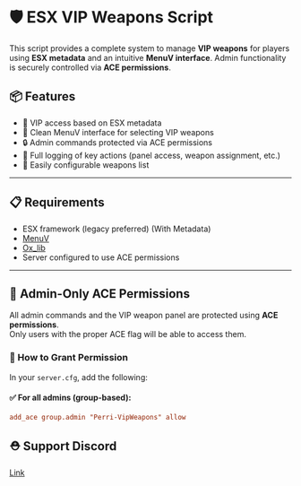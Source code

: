 # 🛡️ ESX VIP Weapons Script

This script provides a complete system to manage **VIP weapons** for players using **ESX metadata** and an intuitive **MenuV interface**. Admin functionality is securely controlled via **ACE permissions**.

## 📦 Features

- 🎯 VIP access based on ESX metadata 
- 🧰 Clean MenuV interface for selecting VIP weapons
- 🔒 Admin commands protected via ACE permissions
- 📜 Full logging of key actions (panel access, weapon assignment, etc.)
- 🔧 Easily configurable weapons list 

---

## 📋 Requirements

- ESX framework (legacy preferred) (With Metadata)
- [MenuV](https://github.com/ThymonA/menuv)
- [Ox_lib](https://github.com/overextended/ox_lib/releases)
- Server configured to use ACE permissions

---

## 🔐 Admin-Only ACE Permissions

All admin commands and the VIP weapon panel are protected using **ACE permissions**.  
Only users with the proper ACE flag will be able to access them.

### 🧾 How to Grant Permission

In your `server.cfg`, add the following:

#### ✅ For all admins (group-based):
```cfg
add_ace group.admin "Perri-VipWeapons" allow
```

## ⛑️ Support Discord

[Link](https://discord.com/invite/2Dhdchh6d2)
